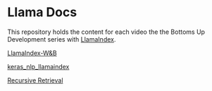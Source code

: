 # Llama Docs 
This repository holds the content for each video the the Bottoms Up Development series with [LlamaIndex](https://gpt-index.readthedocs.io/en/latest/).

[LlamaIndex-W&B](https://wandb.ai/byyoung3/ml-news/reports/Building-a-RAG-Based-Digital-Restaurant-Menu-with-LlamaIndex-and-W-B-Weave--Vmlldzo2NjE5Njkw)

[keras_nlp_llamaindex](https://gitlab.com/Nayan.1989/youtube_files/-/blob/main/Keras/keras_nlp/keras_nlp_llamaindex.py)

[Recursive Retrieval](https://www.datacamp.com/tutorial/recursive-retrieval-rag-llamaindex)
